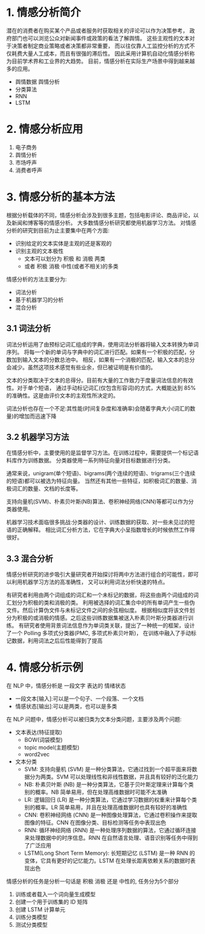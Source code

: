 # 1. 情感分析简介
潜在的消费者在购买某个产品或者服务时获取相关的评论可以作为决策参考， 政府部门也可以浏览公众对新闻事件或政策的看法了解舆情。 这些主观性的文本对于决策者制定商业策略或者决策都非常重要， 而以往仅靠人工监控分析的方式不仅耗费大量人工成本，而且有很强的滞后性。 因此采用计算机自动化情感分析称为目前学术界和工业界的大趋势。 目前，情感分析在实际生产场景中得到越来越多的应用。
* 舆情数据 舆情分析
* 分类算法
* RNN
* LSTM

# 2. 情感分析应用
1. 电子商务
2. 舆情分析
3. 市场呼声
4. 消费者呼声

# 3. 情感分析的基本方法
根据分析载体的不同，情感分析会涉及到很多主题，包括电影评论、商品评论，以及新闻和博客等的情感分析。 大多数情感分析研究都使用机器学习方法。
对情感分析的研究到目前为止主要集中在两个方面:
* 识别给定的文本实体是主观的还是客观的
* 识别主观的文本极性
    * 文本可以划分为 积极 和 消极 两类
    * 或者 积极 消极 中性(或者不相关)的多类

情感分析的方法主要分为:
* 词法分析
* 基于机器学习的分析
* 混合分析
## 3.1 词法分析
词法分析运用了由预标记词汇组成的字典，使用词法分析器将输入文本转换为单词序列。 将每一个新的单词与字典中的词汇进行匹配。如果有一个积极的匹配，分数加到输入文本的分数总池中。 相反，如果有一个消极的匹配，输入文本的总分会减少。虽然这项技术感觉有些业余，但已被证明是有价值的。 

文本的分类取决于文本的总得分。目前有大量的工作致力于度量词法信息的有效性。对于单个短语， 通过手动标记词汇(仅包含形容词)的方式，大概能达到 85% 的准确性。这是由评价文本的主观性所决定的。

词法分析也存在一个不足:其性能(时间复杂度和准确率)会随着字典大小(词汇的数量)的增加而迅速下降

## 3.2 机器学习方法
在情感分析中，主要使用的是监督学习方法。在训练过程中，需要提供一个标记语料库作为训练数据。 分类器使用一系列特征向量对目标数据进行分类。

通常来说，unigram(单个短语)、bigrams(两个连续的短语)、trigrams(三个连续的短语)都可以被选为特征向量。 当然还有其他一些特征，如积极词汇的数量、消极词汇的数量、文档的长度等。

支持向量机(SVM)、朴素贝叶斯(NB)算法、卷积神经网络(CNN)等都可以作为分类器使用。

机器学习技术面临很多挑战:分类器的设计、训练数据的获取、对一些未见过的短语的正确解释。 相比词汇分析方法，它在字典大小呈指数增长的时候依然工作得很好。

## 3.3 混合分析
情感分析研究的进步吸引大量研究者开始探讨将两中方法进行组合的可能性，即可以利用机器学习方法的高准确性， 又可以利用词法分析快速的特点。

有研究者利用由两个词组成的词汇和一个未标记的数据，将这些由两个词组成的词汇划分为积极的类和消极的类。 利用被选择的词汇集合中的所有单词产生一些伪文件。然后计算伪文件与未标记文件之间的余弦相似度。 根据相似度将该文件划分为积极的或消极的情感。之后这些训练数据集被送入朴素贝叶斯分类器进行训练。
有研究者使用背景词法信息作为单词类关联，提出了一种统一的框架，设计了一个 Polling 多项式分类器(PMC, 多项式朴素贝叶斯)， 在训练中融入了手动标记数据，利用词法之后后性能得到了提高

# 4. 情感分析示例
在 NLP 中，情感分析是 一段文字 表达的 情绪状态
* 一段文本[输入]:可以是一个句子、一个段落、一个文档
* 情感状态[输出]:可以是两类，也可以是多类

在 NLP 问题中，情感分析可以被归类为文本分类问题，主要涉及两个问题:
* 文本表达(特征提取)
    * BOW(词袋模型)
    * topic model(主题模型)
    * word2vec
* 文本分类
    * SVM: 支持向量机 (SVM) 是一种分类算法，它通过找到一个超平面来将数据分为两类。SVM 可以处理线性和非线性数据，并且具有较好的泛化能力
    * NB: 朴素贝叶斯 (NB) 是一种分类算法，它基于贝叶斯定理来计算每个类别的概率。NB 简单易用，但在处理高维数据时可能不太准确
    * LR: 逻辑回归 (LR) 是一种分类算法，它通过学习数据的权重来计算每个类别的概率。LR 简单易用，并且在处理高维数据时也具有较好的准确性
    * CNN: 卷积神经网络 (CNN) 是一种图像处理算法，它通过卷积操作来提取图像的特征。CNN 在图像分类、目标检测等任务中表现出色
    * RNN: 循环神经网络 (RNN) 是一种处理序列数据的算法，它通过循环连接来处理数据中的时序信息。RNN 在自然语言处理、语音识别等任务中得到了广泛应用
    * LSTM(Long Short Term Memory): 长短期记忆 (LSTM) 是一种 RNN 的变体，它具有更好的记忆能力。LSTM 在处理长距离依赖关系的数据时表现出色

情感分析的任务是分析一句话是 积极 消极 还是 中性的, 任务分为5个部分
1. 训练或者载入一个词向量生成模型
2. 创建一个用于训练集的 ID 矩阵
3. 创建 LSTM 计算单元
4. 训练分类模型
5. 测试分类模型

